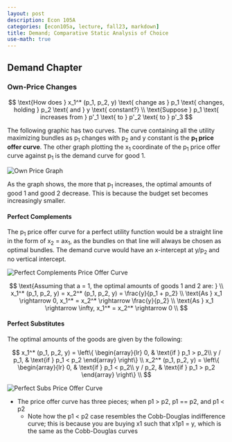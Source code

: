 ```yaml
---
layout: post
description: Econ 105A
categories: [econ105a, lecture, fall23, markdown]
title: Demand; Comparative Static Analysis of Choice
use-math: true
---
```


## Demand Chapter

### Own-Price Changes

$$
\text{How does } x_1^* (p_1, p_2, y) \text{ change as } p_1 \text{ changes, holding } p_2 \text{ and } y \text{ constant?} \\
\text{Suppose } p_1 \text{ increases from } p'_1 \text{ to } p'_2 \text{ to } p'_3
$$

The following graphic has two curves. The curve containing all the utility maximizing bundles as p<sub>1</sub> changes with p<sub>2</sub> and y constant is the **p<sub>1</sub> price offer curve**. The other graph plotting the x<sub>1</sub> coordinate of the p<sub>1</sub> price offer curve against p<sub>1</sub> is the demand curve for good 1.

![Own Price Graph](https://slideplayer.com/slide/13691109/84/images/17/Own-Price+Changes+p1+Demand+curve+for+commodity+1+Fixed+p2+and+y.+x1%2A.jpg)

As the graph shows, the more that p<sub>1</sub> increases, the optimal amounts of good 1 and good 2 decrease. This is because the budget set becomes increasingly smaller. 

#### Perfect Complements

The p<sub>1</sub> price offer curve for a perfect utility function would be a straight line in the form of x<sub>2</sub> = ax<sub>1</sub>, as the bundles on that line will always be chosen as optimal bundles. The demand curve would have an x-intercept at y/p<sub>2</sub> and no vertical intercept.

![Perfect Complements Price Offer Curve](https://image.slideserve.com/237525/perfect-complements2-l.jpg)

$$
\text{Assuming that a = 1, the optimal amounts of goods 1 and 2 are: } \\
x_1^* (p_1, p_2, y) = x_2^* (p_1, p_2, y) = \frac{y}{p_1 + p_2} \\
\text{As } x_1 \rightarrow 0, x_1^* = x_2^* \rightarrow \frac{y}{p_2} \\
\text{As } x_1 \rightarrow \infty, x_1^* = x_2^* \rightarrow 0 \\
$$

#### Perfect Substitutes

The optimal amounts of the goods are given by the following:

$$
x_1^* (p_1, p_2, y) =
\left\{
    \begin{array}{lr}
        0, & \text{if } p_1 > p_2\\
        y / p_1, & \text{if } p_1 < p_2
    \end{array}
\right\} \\
x_2^* (p_1, p_2, y) =
\left\{
    \begin{array}{lr}
        0, & \text{if } p_1 < p_2\\
        y / p_2, & \text{if } p_1 > p_2
    \end{array}
\right\} \\
$$

![Perfect Subs Price Offer Curve](https://media.cheggcdn.com/media/402/402fcf12-de61-4de0-88bc-ae6e82b7249b/screen_shot_2017-10-02_at_65439_pm-15EDF4C8FC0497544A8.png)

- The price offer curve has three pieces; when p1 > p2, p1 == p2, and p1 < p2
    - Note how the p1 < p2 case resembles the Cobb-Douglas indifference curve; this is because you are buying x1 such that x1p1 = y, which is the same as the Cobb-Douglas curves